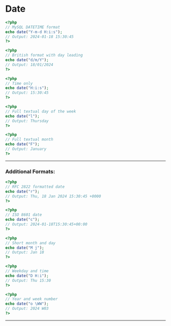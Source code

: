 # Date

```php
<?php
// MySQL DATETIME format
echo date("Y-m-d H:i:s"); 
// Output: 2024-01-18 15:30:45
?>
```

```php
<?php
// British format with day leading
echo date("d/m/Y"); 
// Output: 18/01/2024
?>
```

```php 
<?php
// Time only
echo date("H:i:s"); 
// Output: 15:30:45
?>
```

```php
<?php
// Full textual day of the week
echo date("l"); 
// Output: Thursday
?>
```

```php
<?php
// Full textual month
echo date("F"); 
// Output: January
?>
```

---

### Additional Formats:

```php
<?php
// RFC 2822 formatted date
echo date("r");
// Output: Thu, 18 Jan 2024 15:30:45 +0000
?>
```

```php
<?php
// ISO 8601 date
echo date("c");
// Output: 2024-01-18T15:30:45+00:00
?>
```

```php
<?php
// Short month and day
echo date("M j");
// Output: Jan 18
?>
```

```php
<?php
// Weekday and time
echo date("D H:i");
// Output: Thu 15:30
?>
```

```php
<?php
// Year and week number
echo date("o \WW");
// Output: 2024 W03
?>
```
---